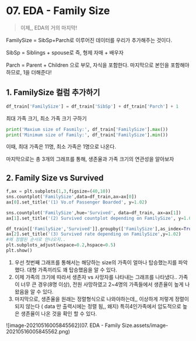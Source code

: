 # 07. EDA - Family Size

> 이제,, EDA의 거의 마지막! 

FamilySize = SibSp+Parch로 이루어진 데이터를 우리가 추가해주는 것이다. 

SibSp = Siblings + spouse로 즉, 형제 자매 + 배우자

Parch = Parent + Children 으로 부모, 자식을 포함한다. 마지막으로 본인을 포함해야 하므로, 1을 더해준다!

## 1. FamilySize 컬럼 추가하기
```python
df_train['FamilySize'] = df_train['SibSp'] + df_train['Parch'] + 1
```

최대 가족 크기, 최소 가족 크기 구하기
```python
print('Maxium size of Fasmily:', df_train['FamilySize'].max())
print('Minimum size of Family:', df_train['FamilySize'].min())
```

이때, 최대 가족은 11명, 최소 가족은 1명으로 나온다.

마지막으로는 총 3개의 그래프를 통해, 생존율과 가족 크기의 연관성을 알아보자

## 2. Family Size vs Survived

```python
f,ax = plt.subplots(1,3,figsize=(40,10))
sns.countplot('FamilySize',data=df_train,ax=ax[0])
ax[0].set_title('(1) Vo.of Passenger Boarded', y=1.02)

sns.countplot('FamilySize',hue='Survived', data=df_train, ax=ax[1])
ax[1].set_title('(2) Survived countplot depending on FamilySize', y=1.02)

df_train[['FamilySize','Survived']].groupby(['FamilySize'],as_index=True).mean().sort_values(by='Survived').plot.bar(ax=ax[2])
ax[2].set_title('(3) Survived rate depending on FamilySize',y=1.02)
#왜 정렬된 순서로 안나오지..
plt.subplots_adjust(wspace=0.2,hspace=0.5)
plt.show()
```

1. 우선 첫번째 그래프를 통해서는 해당하는 size의 가족이 얼마나 탑승했는지를 파악했다. 대형 가족끼리도 꽤 탑승했음을 알 수 있다.
2. 이제 가족의 크기에 따라서 생존자 vs 사망자를 나타내는 그래프를 나타냈다.. 가족이 너무 큰 경우(8명 이상), 전원 사망하였고 2~4명의 가족들에서 생존율이 높게 나왔음을 알 수 있다.
3. 마지막으로, 생존율을 원래는 정렬형식으로 나와야하는데,, 이상하게 저렇게 정렬이 되지 않는다 ( data 만 출력시에는 정렬 됨,, 왜지)
	특히4인가족에서 압도적으로 높은 생존율이 나온 것을 확인 할 수 있다. 

![image-20210516005845562](07. EDA - Family Size.assets/image-20210516005845562.png)